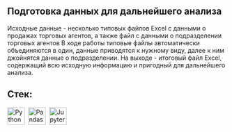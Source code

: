 ## Подготовка данных для дальнейшего анализа

Исходные данные - несколько типовых файлов Excel с данными о продажах торговых агентов, а также файл с данными о подразделении торговых агентов
В ходе работы типовые файлы автоматически объединяются в один, данные приводятся к нужному виду, далее к ним джойнятся данные о подразделении.
На выходе - итоговый файл Excel, содержащий всю исходную информацию и пригодный для дальнейшего анализа.

## Cтек:
<img src="https://img.shields.io/badge/python-white?logo=python&style=for-the-badge" title="Python" alt="Python" height="40"/>&nbsp;
<img src="https://img.shields.io/badge/pandas-white?logo=pandas&logoColor=blue&style=for-the-badge" title="Pandas" alt="Pandas" height="40"/>&nbsp;
<img src="https://img.shields.io/badge/Jupyter_notebook-white?logo=Jupyter&style=for-the-badge" title="Jupyter" alt="Jupyter" height="40"/>&nbsp;
